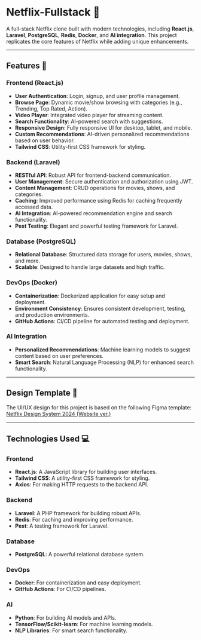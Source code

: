 # Netflix-Fullstack 🎥

A full-stack Netflix clone built with modern technologies, including **React.js**, **Laravel**, **PostgreSQL**, **Redis**, **Docker**, and **AI integration**. This project replicates the core features of Netflix while adding unique enhancements.

---

## Features 🚀

### Frontend (React.js)
- **User Authentication**: Login, signup, and user profile management.
- **Browse Page**: Dynamic movie/show browsing with categories (e.g., Trending, Top Rated, Action).
- **Video Player**: Integrated video player for streaming content.
- **Search Functionality**: AI-powered search with suggestions.
- **Responsive Design**: Fully responsive UI for desktop, tablet, and mobile.
- **Custom Recommendations**: AI-driven personalized recommendations based on user behavior.
- **Tailwind CSS**: Utility-first CSS framework for styling.

### Backend (Laravel)
- **RESTful API**: Robust API for frontend-backend communication.
- **User Management**: Secure authentication and authorization using JWT.
- **Content Management**: CRUD operations for movies, shows, and categories.
- **Caching**: Improved performance using Redis for caching frequently accessed data.
- **AI Integration**: AI-powered recommendation engine and search functionality.
- **Pest Testing**: Elegant and powerful testing framework for Laravel.

### Database (PostgreSQL)
- **Relational Database**: Structured data storage for users, movies, shows, and more.
- **Scalable**: Designed to handle large datasets and high traffic.

### DevOps (Docker)
- **Containerization**: Dockerized application for easy setup and deployment.
- **Environment Consistency**: Ensures consistent development, testing, and production environments.
- **GitHub Actions**: CI/CD pipeline for automated testing and deployment.

### AI Integration
- **Personalized Recommendations**: Machine learning models to suggest content based on user preferences.
- **Smart Search**: Natural Language Processing (NLP) for enhanced search functionality.

---

## Design Template 🎨

The UI/UX design for this project is based on the following Figma template:
[Netflix Design System 2024 (Website ver.)](https://www.figma.com/design/HaejS78G08S6WVdFAtWo1u/Netflix-Design-System-2024-(Website-ver.)-%F0%9F%8E%A5-(Community)?node-id=212-22353&p=f&t=MDhkG8f1ojOzsWSM-0)

---

## Technologies Used 💻

### Frontend
- **React.js**: A JavaScript library for building user interfaces.
- **Tailwind CSS**: A utility-first CSS framework for styling.
- **Axios**: For making HTTP requests to the backend API.

### Backend
- **Laravel**: A PHP framework for building robust APIs.
- **Redis**: For caching and improving performance.
- **Pest**: A testing framework for Laravel.

### Database
- **PostgreSQL**: A powerful relational database system.

### DevOps
- **Docker**: For containerization and easy deployment.
- **GitHub Actions**: For CI/CD pipelines.

### AI
- **Python**: For building AI models and APIs.
- **TensorFlow/Scikit-learn**: For machine learning models.
- **NLP Libraries**: For smart search functionality.